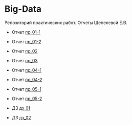 # Big-Data

Репозиторий практических работ. Отчеты Шепелевой Е.В.

- Отчет [пр_01-1](practice/otcht-01-01.pdf)
- Отчет [пр_01-2](practice/otcht-01-02.pdf)
- Отчет [пр_02](practice/otcht-02.pdf)
- Отчет [пр_03](practice/otcht-03.pdf)
- Отчет [пр_04-1](practice/otcht-04-01.pdf)
- Отчет [пр_04-2](practice/otcht-04-02.pdf)
- Отчет [пр_05-1](practice/otcht-05-01.pdf)
- Отчет [пр_05-2](practice/otcht-05-02.pdf)

- ДЗ [дз_01](practice/dz-01.pdf)
- ДЗ [дз_02](practice/ДЗ-01.pdf)
